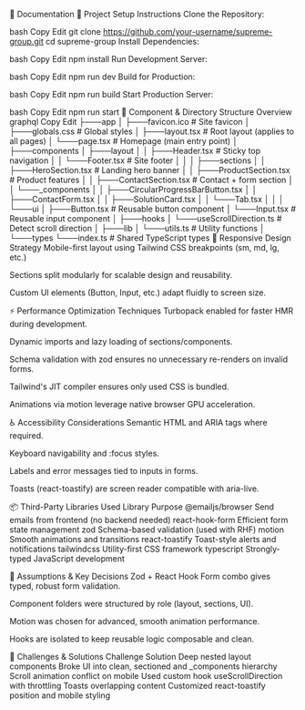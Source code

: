 📖 Documentation
🔧 Project Setup Instructions
Clone the Repository:

bash
Copy
Edit
git clone https://github.com/your-username/supreme-group.git
cd supreme-group
Install Dependencies:

bash
Copy
Edit
npm install
Run Development Server:

bash
Copy
Edit
npm run dev
Build for Production:

bash
Copy
Edit
npm run build
Start Production Server:

bash
Copy
Edit
npm run start
🧩 Component & Directory Structure Overview
graphql
Copy
Edit
├───app
│   ├───favicon.ico           # Site favicon
│   ├───globals.css           # Global styles
│   ├───layout.tsx            # Root layout (applies to all pages)
│   └───page.tsx              # Homepage (main entry point)
│
├───components
│   ├───layout
│   │   ├───Header.tsx        # Sticky top navigation
│   │   └───Footer.tsx        # Site footer
│   │
│   ├───sections
│   │   ├───HeroSection.tsx       # Landing hero banner
│   │   ├───ProductSection.tsx    # Product features
│   │   ├───ContactSection.tsx    # Contact + form section
│   │   └───_components
│   │       ├───CircularProgressBarButton.tsx
│   │       ├───ContactForm.tsx
│   │       ├───SolutionCard.tsx
│   │       └───Tab.tsx
│   │
│   └───ui
│       ├───Button.tsx        # Reusable button component
│       └───Input.tsx         # Reusable input component
│
├───hooks
│   └───useScrollDirection.ts  # Detect scroll direction
│
├───lib
│   └───utils.ts              # Utility functions
│
└───types
    └───index.ts              # Shared TypeScript types
📱 Responsive Design Strategy
Mobile-first layout using Tailwind CSS breakpoints (sm, md, lg, etc.)

Sections split modularly for scalable design and reusability.

Custom UI elements (Button, Input, etc.) adapt fluidly to screen size.

⚡ Performance Optimization Techniques
Turbopack enabled for faster HMR during development.

Dynamic imports and lazy loading of sections/components.

Schema validation with zod ensures no unnecessary re-renders on invalid forms.

Tailwind's JIT compiler ensures only used CSS is bundled.

Animations via motion leverage native browser GPU acceleration.

♿ Accessibility Considerations
Semantic HTML and ARIA tags where required.

Keyboard navigability and :focus styles.

Labels and error messages tied to inputs in forms.

Toasts (react-toastify) are screen reader compatible with aria-live.

📦 Third-Party Libraries Used
Library	Purpose
@emailjs/browser	Send emails from frontend (no backend needed)
react-hook-form	Efficient form state management
zod	Schema-based validation (used with RHF)
motion	Smooth animations and transitions
react-toastify	Toast-style alerts and notifications
tailwindcss	Utility-first CSS framework
typescript	Strongly-typed JavaScript development

🧠 Assumptions & Key Decisions
Zod + React Hook Form combo gives typed, robust form validation.

Component folders were structured by role (layout, sections, UI).

Motion was chosen for advanced, smooth animation performance.

Hooks are isolated to keep reusable logic composable and clean.

🧗 Challenges & Solutions
Challenge	Solution
Deep nested layout components	Broke UI into clean, sectioned and _components hierarchy
Scroll animation conflict on mobile	Used custom hook useScrollDirection with throttling
Toasts overlapping content	Customized react-toastify position and mobile styling